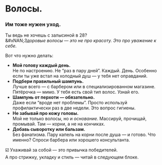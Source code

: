 # Волосы.

### **Им тоже нужен уход.**

Ты ведь не хочешь с залысиной в 28?\
&#xNAN;_&#x417;доровые волосы — это не про красоту. Это про уважение к себе._

Вот что нужно делать:

* **Мой голову каждый день.**\
  Не по настроению. Не “раз в пару дней”. Каждый. День. Особенно если ты уже встал на холодный душ — у тебя нет оправданий.
* **Подбери правильный шампунь.**\
  Лучше всего — с барбером или в специализированном магазине. Пятёрочка — мимо. У тебя есть свой тип волос. Узнай его.
* **Шампунь от перхоти — обязательно.**\
  Даже если “вроде нет проблемы”. Просто используй профилактически раз в две недели. Это вопрос гигиены.
* **Не забывай про кожу головы.**\
  Мой не только волосы, но и _основание_. Массируй, прочищай, промывай. Там — корни, а не на кончиках.
* **Добавь сыворотку или бальзам.**\
  Без фанатизма. Пару капель на корни после душа — и готово. Что именно? Спроси барбера или хорошего консультанта.

☑️ Ухаживай за собой — это привычка победителей.\
А про стрижку, укладку и стиль — читай в следующем блоке.
